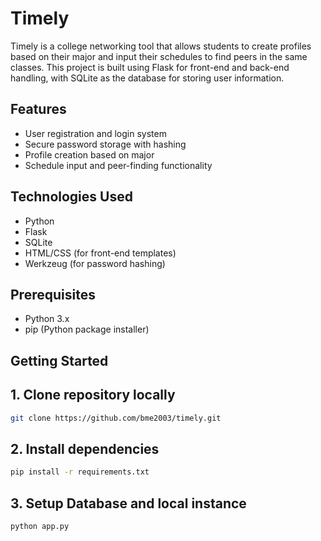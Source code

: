 # Timely

Timely is a college networking tool that allows students to create profiles based on their major and input their schedules to find peers in the same classes. This project is built using Flask for front-end and back-end handling, with SQLite as the database for storing user information.

## Features
- User registration and login system
- Secure password storage with hashing
- Profile creation based on major
- Schedule input and peer-finding functionality

## Technologies Used
- Python
- Flask
- SQLite
- HTML/CSS (for front-end templates)
- Werkzeug (for password hashing)

## Prerequisites
- Python 3.x
- pip (Python package installer)

## Getting Started

## 1. Clone repository locally
```bash
git clone https://github.com/bme2003/timely.git
```
## 2. Install dependencies
```bash
pip install -r requirements.txt
```
## 3. Setup Database and local instance
```bash
python app.py
```